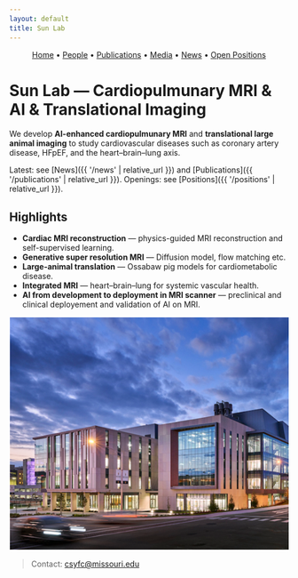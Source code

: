 ```yaml
---
layout: default
title: Sun Lab
---
```


<!-- Simple nav -->
<p align="center">
  <a href="{{ site.baseurl }}/">Home</a> •
  <a href="{{ site.baseurl }}/people">People</a> •
  <a href="{{ site.baseurl }}/publications">Publications</a> •
  <a href="{{ site.baseurl }}/media">Media</a> •
  <a href="{{ site.baseurl }}/news">News</a> •
  <a href="{{ site.baseurl }}/positions">Open Positions</a>
</p>

# Sun Lab — Cardiopulmunary MRI & AI & Translational Imaging

We develop **AI-enhanced cardiopulmunary MRI** and **translational large animal imaging** to study cardiovascular diseases such as coronary artery disease, HFpEF, and the heart–brain–lung axis.

Latest: see [News]({{ '/news' | relative_url }}) and [Publications]({{ '/publications' | relative_url }}).
Openings: see [Positions]({{ '/positions' | relative_url }}).

## Highlights

- **Cardiac MRI reconstruction** — physics-guided MRI reconstruction and self-supervised learning.
- **Generative super resolution MRI** — Diffusion model, flow matching etc.
- **Large-animal translation** — Ossabaw pig models for cardiometabolic disease.
- **Integrated MRI** — heart–brain–lung for systemic vascular health.
- **AI from development to deployment in MRI scanner** — preclinical and clinical deployement and validation of AI on MRI.

[![Click to learn more about NextGen Precision Health](/assets/NextGen.png)](https://precisionhealth.missouri.edu/ "Click to learn more about NextGen Precision Health")


> Contact: <a href="mailto:csyfc@missouri.edu">csyfc@missouri.edu</a>

